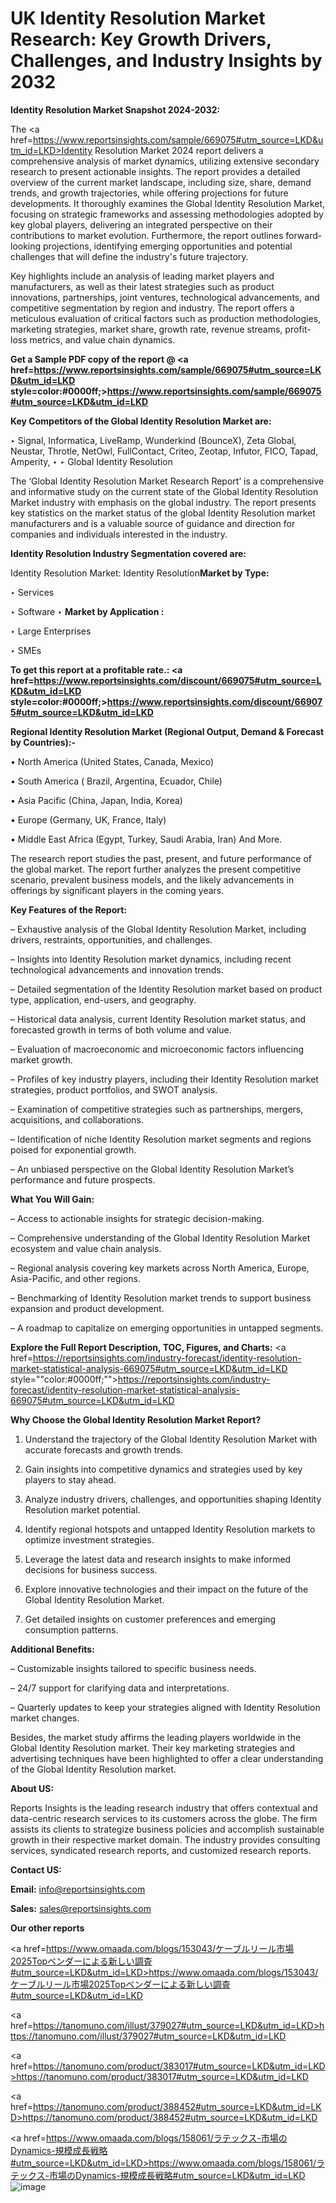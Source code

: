 # UK Identity Resolution Market Research: Key Growth Drivers, Challenges, and Industry Insights by 2032

<strong>Identity Resolution Market Snapshot 2024-2032:</strong>

The <a href=https://www.reportsinsights.com/sample/669075#utm_source=LKD&utm_id=LKD>Identity Resolution Market 2024 report</a> delivers a comprehensive analysis of market dynamics, utilizing extensive secondary research to present actionable insights. The report provides a detailed overview of the current market landscape, including size, share, demand trends, and growth trajectories, while offering projections for future developments. It thoroughly examines the Global Identity Resolution Market, focusing on strategic frameworks and assessing methodologies adopted by key global players, delivering an integrated perspective on their contributions to market evolution. Furthermore, the report outlines forward-looking projections, identifying emerging opportunities and potential challenges that will define the industry's future trajectory.

Key highlights include an analysis of leading market players and manufacturers, as well as their latest strategies such as product innovations, partnerships, joint ventures, technological advancements, and competitive segmentation by region and industry. The report offers a meticulous evaluation of critical factors such as production methodologies, marketing strategies, market share, growth rate, revenue streams, profit-loss metrics, and value chain dynamics.

<strong>Get a Sample PDF copy of the report @ <a href=https://www.reportsinsights.com/sample/669075#utm_source=LKD&utm_id=LKD style=color:#0000ff;>https://www.reportsinsights.com/sample/669075#utm_source=LKD&utm_id=LKD</a></strong>

<strong>Key Competitors of the Global Identity Resolution Market are:</strong>

‣ Signal, Informatica, LiveRamp, Wunderkind (BounceX), Zeta Global, Neustar, Throtle, NetOwl, FullContact, Criteo, Zeotap, Infutor, FICO, Tapad, Amperity,
‣ 
‣ Global Identity Resolution

The ‘Global Identity Resolution Market Research Report’ is a comprehensive and informative study on the current state of the Global Identity Resolution Market industry with emphasis on the global industry. The report presents key statistics on the market status of the global Identity Resolution market manufacturers and is a valuable source of guidance and direction for companies and individuals interested in the industry.

<strong>Identity Resolution Industry Segmentation covered are:</strong>

Identity Resolution Market: 
Identity Resolution<strong>Market by Type:</strong>

‣ Services

‣ Software
‣ 
<strong>Market by Application :</strong>

‣ Large Enterprises

‣ SMEs

<strong>To get this report at a profitable rate.: <a href=https://www.reportsinsights.com/discount/669075#utm_source=LKD&utm_id=LKD style=color:#0000ff;>https://www.reportsinsights.com/discount/669075#utm_source=LKD&utm_id=LKD</a></strong>

<strong>Regional Identity Resolution Market (Regional Output, Demand &amp; Forecast by Countries):-</strong>

• North America (United States, Canada, Mexico)

• South America ( Brazil, Argentina, Ecuador, Chile)

• Asia Pacific (China, Japan, India, Korea)

• Europe (Germany, UK, France, Italy)

• Middle East Africa (Egypt, Turkey, Saudi Arabia, Iran) And More.

The research report studies the past, present, and future performance of the global market. The report further analyzes the present competitive scenario, prevalent business models, and the likely advancements in offerings by significant players in the coming years.

<strong>Key Features of the Report:</strong>

– Exhaustive analysis of the Global Identity Resolution Market, including drivers, restraints, opportunities, and challenges.

– Insights into Identity Resolution market dynamics, including recent technological advancements and innovation trends.

– Detailed segmentation of the Identity Resolution market based on product type, application, end-users, and geography.

– Historical data analysis, current Identity Resolution market status, and forecasted growth in terms of both volume and value.

– Evaluation of macroeconomic and microeconomic factors influencing market growth.

– Profiles of key industry players, including their Identity Resolution market strategies, product portfolios, and SWOT analysis.

– Examination of competitive strategies such as partnerships, mergers, acquisitions, and collaborations.

– Identification of niche Identity Resolution market segments and regions poised for exponential growth.

– An unbiased perspective on the Global Identity Resolution Market’s performance and future prospects.

<strong>What You Will Gain:</strong>

– Access to actionable insights for strategic decision-making.

– Comprehensive understanding of the Global Identity Resolution Market ecosystem and value chain analysis.

– Regional analysis covering key markets across North America, Europe, Asia-Pacific, and other regions.

– Benchmarking of Identity Resolution market trends to support business expansion and product development.

– A roadmap to capitalize on emerging opportunities in untapped segments.

<strong>Explore the Full Report Description, TOC, Figures, and Charts:</strong>
<a href=https://reportsinsights.com/industry-forecast/identity-resolution-market-statistical-analysis-669075#utm_source=LKD&utm_id=LKD style=""color:#0000ff;"">https://reportsinsights.com/industry-forecast/identity-resolution-market-statistical-analysis-669075#utm_source=LKD&utm_id=LKD</a>

<strong>Why Choose the Global Identity Resolution Market Report?</strong>

1. Understand the trajectory of the Global Identity Resolution Market with accurate forecasts and growth trends.

2. Gain insights into competitive dynamics and strategies used by key players to stay ahead.

3. Analyze industry drivers, challenges, and opportunities shaping Identity Resolution market potential.

4. Identify regional hotspots and untapped Identity Resolution markets to optimize investment strategies.

5. Leverage the latest data and research insights to make informed decisions for business success.

6. Explore innovative technologies and their impact on the future of the Global Identity Resolution Market.

7. Get detailed insights on customer preferences and emerging consumption patterns.

<strong>Additional Benefits:</strong>

– Customizable insights tailored to specific business needs.

– 24/7 support for clarifying data and interpretations.

– Quarterly updates to keep your strategies aligned with Identity Resolution market changes.

Besides, the market study affirms the leading players worldwide in the Global Identity Resolution market. Their key marketing strategies and advertising techniques have been highlighted to offer a clear understanding of the Global Identity Resolution market.

<strong><strong>About US</strong>:</strong>

Reports Insights is the leading research industry that offers contextual and data-centric research services to its customers across the globe. The firm assists its clients to strategize business policies and accomplish sustainable growth in their respective market domain. The industry provides consulting services, syndicated research reports, and customized research reports.

<strong>Contact US:</strong>

<p class=><b>Email:</b> <a href=mailto:info@reportsinsights.com>info@reportsinsights.com</a></p>
<p class=><b>Sales:</b> <a href=mailto:sales@reportsinsights.com>sales@reportsinsights.com</a></p>

<strong>Our other reports</strong>

<a href=https://www.omaada.com/blogs/153043/ケーブルリール市場2025Topベンダーによる新しい調査#utm_source=LKD&utm_id=LKD>https://www.omaada.com/blogs/153043/ケーブルリール市場2025Topベンダーによる新しい調査#utm_source=LKD&utm_id=LKD</a>

<a href=https://tanomuno.com/illust/379027#utm_source=LKD&utm_id=LKD>https://tanomuno.com/illust/379027#utm_source=LKD&utm_id=LKD</a>

<a href=https://tanomuno.com/product/383017#utm_source=LKD&utm_id=LKD>https://tanomuno.com/product/383017#utm_source=LKD&utm_id=LKD</a>

<a href=https://tanomuno.com/product/388452#utm_source=LKD&utm_id=LKD>https://tanomuno.com/product/388452#utm_source=LKD&utm_id=LKD</a>

<a href=https://www.omaada.com/blogs/158061/ラテックス-市場のDynamics-規模成長戦略#utm_source=LKD&utm_id=LKD>https://www.omaada.com/blogs/158061/ラテックス-市場のDynamics-規模成長戦略#utm_source=LKD&utm_id=LKD</a>
![image](https://github.com/user-attachments/assets/d531d633-771d-4f90-9995-396954aa8e43)
